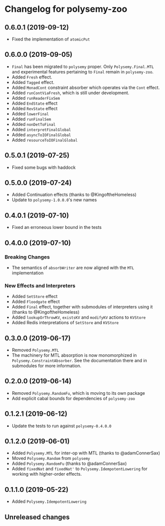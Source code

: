 # Changelog for polysemy-zoo

## 0.6.0.1 (2019-09-12)

- Fixed the implementation of `atomicPut`

## 0.6.0.0 (2019-09-05)

- `Final` has been migrated to `polysemy` proper.
    Only `Polysemy.Final.MTL` and experimental features pertaining to
    `Final` remain in `polysemy-zoo`.
- Added `Fresh` effect.
- Added `Tagged` effect.
- Added `MonadCont` constraint absorber which operates via the `Cont` effect.
- Added `runContViaFresh`, which is still under development.
- Added `runReaderFixSem`
- Added `EndState` effect
- Added `RevState` effect
- Added `lowerFinal`
- Added `runFinalSem`
- Added `nonDetToFinal`
- Added `interpretFinalGlobal`
- Added `asyncToIOFinalGlobal`
- Added `resourceToIOFinalGlobal`

## 0.5.0.1 (2019-07-25)

- Fixed some bugs with haddock

## 0.5.0.0 (2019-07-24)

- Added Continuation effects (thanks to @KingoftheHomeless)
- Update to `polysemy-1.0.0.0`'s new names

## 0.4.0.1 (2019-07-10)

- Fixed an erroneous lower bound in the tests

## 0.4.0.0 (2019-07-10)

### Breaking Changes

- The semantics of `absorbWriter` are now aligned with the `MTL` implementation

### New Effects and Interpreters

- Added `SetStore` effect
- Added `Floodgate` effect
- Added `Final` effect, together with submodules of interpreters using it
    (thanks to @KingoftheHomeless)
- Added `lookupOrThrowKV`, `existsKV` and `modifyKV` actions to `KVStore`
- Added Redis interpretations of `SetStore` and `KVStore`

## 0.3.0.0 (2019-06-17)

- Removed `Polysemy.MTL`
- The machinery for MTL absorption is now monomorphized in
    `Polysemy.ConstraintAbsorber`. See the documentation there and in submodules
    for more information.

## 0.2.0.0 (2019-06-14)

- Removed `Polysemy.RandomFu`, which is moving to its own package
- Add explicit cabal bounds for dependencies of `polysemy-zoo`

## 0.1.2.1 (2019-06-12)

- Update the tests to run against `polysemy-0.4.0.0`

## 0.1.2.0 (2019-06-01)

- Added `Polysemy.MTL` for inter-op with MTL (thanks to @adamConnerSax)
- Moved `Polysemy.Random` from `polysemy`
- Added `Polysemy.RandomFu` (thanks to @adamConnerSax)
- Added `fixedNat` and `fixedNat'` to `Polysemy.IdempotentLowering` for working
    with higher-order effects.

## 0.1.1.0 (2019-05-22)

- Added `Polysemy.IdempotentLowering`


## Unreleased changes
